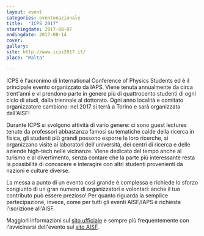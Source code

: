```yaml
---
layout: event
categories: eventonazionale
title:  "ICPS 2017"
startingdate: 2017-08-07
endingdate: 2017-08-14
cover: 
gallery: 
site: http://www.icps2017.it/
place: "Malta"

---
```


ICPS è l'acronimo di International Conference of Physics Students ed è il principale evento organizzato da IAPS. Viene tenuta annualmente da circa trent'anni e vi prendono parte in genere più di quattrocento studenti di ogni ciclo di studi, dalla triennale al dottorato. Ogni anno località e comitato organizzatore cambiano: nel 2017 si terrà a Torino e sarà organizzata dall'AISF!

Durante ICPS si svolgono attività di vario genere: ci sono guest lectures tenute da professori abbastanza famosi su tematiche calde della ricerca in fisica, gli studenti più grandi possono esporre le loro ricerche, si organizzano visite ai laboratori dell'università, dei centri di ricerca e delle aziende high-tech nelle vicinanze. Viene dedicato del tempo anche al turismo e al divertimento, senza contare che la parte più interessante resta la possibilità di conoscere e interagire con altri studenti provenienti da nazioni e culture diverse.

La messa a punto di un evento così grande è complessa e richiede lo sforzo congiunto di un gran numero di organizzatori e volontari: anche il tuo contributo può essere prezioso! Per quanto riguarda la semplice partecipazione, invece, come per tutti gli eventi AISF/IAPS è richiesta l'iscrizione all'AISF.

Maggiori informazioni sul [sito ufficiale](http://www.icps2017.com) e sempre più frequentemente con l'avvicinarsi dell'evento sul [sito AISF](http://ai-sf.it).
